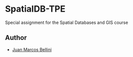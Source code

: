 # SpatialDB-TPE

Special assignment for the Spatial Databases and GIS course

## Author
- [Juan Marcos Bellini](https://github.com/juanmbellini)